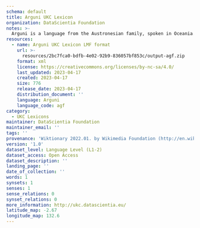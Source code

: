 ```yaml
---
schema: default
title: Arguni UKC Lexicon
organization: DataScientia Foundation
notes: >-
  Arguni is a language from the Austronesian family, spoken in Oceania. The UKC Lexicon of Arguni is represented as a lexico-semantic network. It consists of words, word senses, synsets, as well as sense-level and synset-level relationships.
resources:
  - name: Arguni UKC Lexicon LMF format
    url: >-
      resources/2bc7fca0-bdfb-4e02-92b9-836057bf853c/output-agf.zip
    format: xml
    license: https://creativecommons.org/licenses/by-nc-sa/4.0/
    last_updated: 2023-04-17
    created: 2023-04-17
    size: 776
    release_date: 2023-04-17
    distribution_document: ''
    language: Arguni
    language_code: agf
category:
  - UKC Lexicons
maintainer: DataScientia Foundation
maintainer_email: ''
tags: ''
provenance: 'Wiktionary 2022.01. by Wikimedia Foundation (http://en.wiktionary.org); Princeton WordNet 2.1 by Princeton University (https://wordnet.princeton.edu)'
version: '1.0'
dataset_level: Language Level (L1-2)
dataset_access: Open Access
dataset_description: ''
landing_page: ''
date_of_collection: ''
words: 1
synsets: 1
senses: 1
sense_relations: 0
synset_relations: 0
more_information: http://ukc.datascientia.eu/
latitude_map: -2.67
longitude_map: 132.6
---
```

